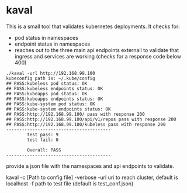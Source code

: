 # kaval

This is a small tool that validates kubernetes deployments. It checks for:
* pod status in namespaces
* endpoint status in namespaces
* reaches out to the three main api endpoints externall to validate that ingress and services are working (checks for a response code below 400)


```
./kaval -url http://192.168.99.100
kubeconfig path is: ~/.kube/config
## PASS:kubeless pod status: OK
## PASS:kubeless endpoints status: OK
## PASS:kubeapps pod status: OK
## PASS:kubeapps endpoints status: OK
## PASS:kube-system pod status: OK
## PASS:kube-system endpoints status: OK
## PASS:http://192.168.99.100/ pass with response 200
## PASS:http://192.168.99.100/api/v1/repos pass with response 200
## PASS:http://192.168.99.100/kubeless pass with response 200
----------------------------------------
		test pass: 9
		test fail: 0

		Overall: PASS
----------------------------------------
```

provide a json file with the namespaces and api endpoints to validate.

kaval
		-c [Path to config file]
		-verbose
		-url uri to reach cluster, default is localhost
		-f path to test file (default is test_conf.json)
